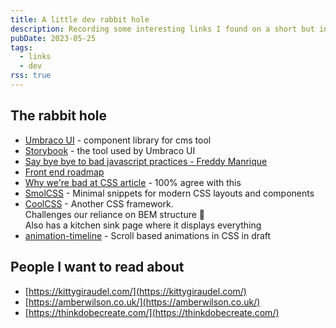 ```yaml
---
title: A little dev rabbit hole
description: Recording some interesting links I found on a short but inspired link spree.
pubDate: 2023-05-25
tags:
  - links
  - dev
rss: true
---
```


## The rabbit hole

*   [Umbraco UI](https://uui.umbraco.com/) - component library for cms tool
*   [Storybook](https://storybook.js.org/) - the tool used by Umbraco UI
*   [Say bye bye to bad javascript practices - Freddy Manrique](https://blog.gogrow.dev/say-bye-bye-to-bad-javascript-practices-5971688ba80a)
*   [Front end roadmap](https://roadmap.sh/frontend)
*   [Why we're bad at CSS article](https://www.mikeaparicio.com/posts/2023-05-22-why-were-bad-at-css/) - 100% agree with this
*   [SmolCSS](https://smolcss.dev) - Minimal snippets for modern CSS layouts and components
*   [CoolCSS](https://coolcss.dev/) - Another CSS framework.  
    Challenges our reliance on BEM structure 👀  
    Also has a kitchen sink page where it displays everything
*   [animation-timeline](https://drafts.csswg.org/css-animations-2/#animation-timeline) - Scroll based animations in CSS in draft

## People I want to read about

*   [https://kittygiraudel.com/](https://kittygiraudel.com/)
*   [https://amberwilson.co.uk/](https://amberwilson.co.uk/)
*   [https://thinkdobecreate.com/](https://thinkdobecreate.com/)